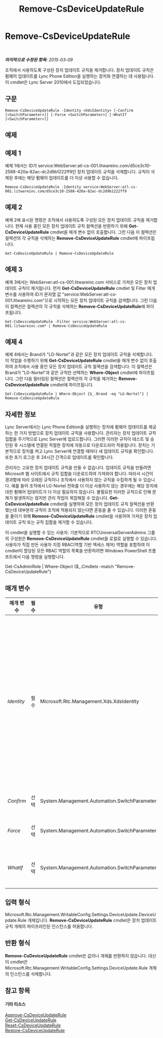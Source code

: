﻿---
title: Remove-CsDeviceUpdateRule
TOCTitle: Remove-CsDeviceUpdateRule
ms:assetid: 42b0bcd5-d567-4867-841e-0d35ac05c09f
ms:mtpsurl: https://technet.microsoft.com/ko-kr/library/Gg425930(v=OCS.15)
ms:contentKeyID: 49303454
ms.date: 08/10/2015
mtps_version: v=OCS.15
ms.translationtype: HT
---

# Remove-CsDeviceUpdateRule

 

_**마지막으로 수정된 항목:** 2015-03-09_

조직에서 사용하도록 구성된 장치 업데이트 규칙을 제거합니다. 장치 업데이트 규칙은 펌웨어 업데이트를 Lync Phone Edition을 실행하는 장치와 연결하는 데 사용됩니다. 이 cmdlet은 Lync Server 2010에서 도입되었습니다.

## 구문

    Remove-CsDeviceUpdateRule -Identity <XdsIdentity> [-Confirm [<SwitchParameter>]] [-Force <SwitchParameter>] [-WhatIf [<SwitchParameter>]]

## 예제

## 예제 1

예제 1에서는 ID가 service:WebServer:atl-cs-001.litwareinc.com/d5ce3c10-2588-420a-82ac-dc2d9b1222ff9인 장치 업데이트 규칙을 삭제합니다. 규칙이 삭제된 후에는 해당 펌웨어 업데이트를 더 이상 사용할 수 없습니다.

    Remove-CsDeviceUpdateRule -Identity service:WebServer:atl-cs-001.litwareinc.com/d5ce3c10-2588-420a-82ac-dc2d9b1222ff9

## 예제 2

예제 2에 표시된 명령은 조직에서 사용하도록 구성된 모든 장치 업데이트 규칙을 제거합니다. 현재 사용 중인 모든 장치 업데이트 규칙 컬렉션을 반환하기 위해 **Get-CsDeviceUpdateRule** cmdlet을 매개 변수 없이 호출합니다. 그런 다음 이 컬렉션은 컬렉션의 각 규칙을 삭제하는 **Remove-CsDeviceUpdateRule** cmdlet에 파이프됩니다.

    Get-CsDeviceUpdateRule | Remove-CsDeviceUpdateRule

## 예제 3

예제 3에서는 WebServer:atl-cs-001.litwareinc.com 서비스로 가져온 모든 장치 업데이트 규칙이 제거됩니다. 먼저 **Get-CsDeviceUpdateRule** cmdlet 및 Filter 매개 변수를 사용하여 ID가 문자열 값 "service:WebServer:atl-cs-001.litwareinc.com"으로 시작하는 모든 장치 업데이트 규칙을 검색합니다. 그런 다음 이 컬렉션은 컬렉션의 각 규칙을 삭제하는 **Remove-CsDeviceUpdateRule**에 파이프됩니다.

    Get-CsDeviceUpdateRule -Filter service:WebServer:atl-cs-001.litwareinc.com* | Remove-CsDeviceUpdateRule

## 예제 4

예제 4에서는 Brand가 "LG-Nortel"과 같은 모든 장치 업데이트 규칙을 삭제합니다. 이 작업을 수행하기 위해 **Get-CsDeviceUpdateRule** cmdlet을 매개 변수 없이 호출하여 조직에서 사용 중인 모든 장치 업데이트 규칙 컬렉션을 검색합니다. 이 컬렉션은 Brand가 "LG-Nortel"과 같은 규칙만 선택하는 **Where-Object** cmdlet에 파이프됩니다. 그런 다음 필터링된 컬렉션은 컬렉션의 각 규칙을 제거하는 **Remove-CsDeviceUpdateRule** cmdlet에 파이프됩니다.

    Get-CsDeviceUpdateRule | Where-Object {$_.Brand -eq "LG-Nortel"} | Remove-CsDeviceUpdateRule

## 자세한 정보

Lync Server에서는 Lync Phone Edition을 실행하는 장치에 펌웨어 업데이트를 제공하는 한 가지 방법으로 장치 업데이트 규칙을 사용합니다. 관리자는 장치 업데이트 규칙 집합을 주기적으로 Lync Server에 업로드합니다. 그러면 이러한 규칙이 테스트 및 승인된 후 시스템에 연결된 적절한 장치에 자동으로 다운로드되어 적용됩니다. 장치는 기본적으로 장치를 켜고 Lync Server에 연결할 때마다 새 업데이트 규칙을 확인합니다. 또한 초기 로그온 후 24시간 간격으로 업데이트를 확인합니다.

관리자는 고유한 장치 업데이트 규칙을 만들 수 없습니다. 업데이트 규칙을 만들려면 Microsoft 웹 사이트에서 규칙 집합을 다운로드하여 가져와야 합니다. 따라서 시간이 경과함에 따라 오래된 규칙이나 조직에서 사용하지 않는 규칙을 수집하게 될 수 있습니다. 예를 들어 조직에서 LG-Nortel 전화를 더 이상 사용하지 않는 경우에는 해당 장치에 대한 펌웨어 업데이트가 더 이상 필요하지 않습니다. 불필요한 이러한 규칙으로 인해 문제가 발생하지는 않지만 관리 작업이 복잡해질 수 있습니다. **Get-CsDeviceUpdateRule** cmdlet을 실행하여 모든 장치 업데이트 규칙 컬렉션을 반환했는데 대부분의 규칙이 조직에 적용되지 않는다면 혼동을 줄 수 있습니다. 이러한 혼동을 줄이기 위해 **Remove-CsDeviceUpdateRule** cmdlet을 사용하여 가져온 장치 업데이트 규칙 또는 규칙 집합을 제거할 수 있습니다.

이 cmdlet을 실행할 수 있는 사용자: 기본적으로 RTCUniversalServerAdmins 그룹의 구성원은 **Remove-CsDeviceUpdateRule** cmdlet을 로컬로 실행할 수 있습니다. 사용자가 직접 만든 사용자 지정 RBAC(역할 기반 액세스 제어) 역할을 포함하여 이 cmdlet이 할당된 모든 RBAC 역할의 목록을 반환하려면 Windows PowerShell 프롬프트에서 다음 명령을 실행합니다.

Get-CsAdminRole | Where-Object {$\_.Cmdlets –match "Remove-CsDeviceUpdateRule"}

## 매개 변수


<table>
<colgroup>
<col style="width: 25%" />
<col style="width: 25%" />
<col style="width: 25%" />
<col style="width: 25%" />
</colgroup>
<thead>
<tr class="header">
<th>매개 변수</th>
<th>필수</th>
<th>유형</th>
<th>설명</th>
</tr>
</thead>
<tbody>
<tr class="odd">
<td><p><em>Identity</em></p></td>
<td><p>필수</p></td>
<td><p>Microsoft.Rtc.Management.Xds.XdsIdentity</p></td>
<td><p>장치 업데이트 규칙의 고유 식별자입니다. 장치 업데이트 규칙의 ID는 규칙이 적용된 서비스 범위(예: service:WebServer:atl-cs-001.litwareinc.com) 및 규칙에 미리 할당된 GUID(Globally Unique Identifier)(예: d5ce3c10-2588-420a-82ac-dc2d9b1222ff9)의 두 부분으로 구성됩니다. 이 구성에 따라 지정된 장치 업데이트 규칙의 ID는 &quot;service:WebServer:atl-cs-001.litwareinc.com /d5ce3c10-2588-420a-82ac-dc2d9b1222ff9&quot; 유사합니다.</p>
<p>ID를 지정할 때는 와일드카드를 사용할 수 없습니다.</p></td>
</tr>
<tr class="even">
<td><p><em>Confirm</em></p></td>
<td><p>선택</p></td>
<td><p>System.Management.Automation.SwitchParameter</p></td>
<td><p>명령을 실행하기 전에 확인 메시지를 표시합니다.</p></td>
</tr>
<tr class="odd">
<td><p><em>Force</em></p></td>
<td><p>선택</p></td>
<td><p>System.Management.Automation.SwitchParameter</p></td>
<td><p>명령을 실행할 때 발생할 수 있는 심각하지 않은 오류 메시지를 표시하지 않습니다.</p></td>
</tr>
<tr class="even">
<td><p><em>WhatIf</em></p></td>
<td><p>선택</p></td>
<td><p>System.Management.Automation.SwitchParameter</p></td>
<td><p>명령을 실제로 실행하지 않고도 명령이 실행될 경우 발생할 수 있는 현상을 설명합니다.</p></td>
</tr>
</tbody>
</table>


## 입력 형식

Microsoft.Rtc.Management.WritableConfig.Settings.DeviceUpdate.DeviceUpdate.Rule 개체입니다. **Remove-CsDeviceUpdateRule** cmdlet은 장치 업데이트 규칙 개체의 파이프라인된 인스턴스를 허용합니다.

## 반환 형식

**Remove-CsDeviceUpdateRule** cmdlet은 값이나 개체를 반환하지 않습니다. 대신 이 cmdlet은 Microsoft.Rtc.Management.WritableConfig.Settings.DeviceUpdate.Rule 개체의 인스턴스를 삭제합니다.

## 참고 항목

#### 기타 리소스

[Approve-CsDeviceUpdateRule](approve-csdeviceupdaterule.md)  
[Get-CsDeviceUpdateRule](get-csdeviceupdaterule.md)  
[Reset-CsDeviceUpdateRule](reset-csdeviceupdaterule.md)  
[Restore-CsDeviceUpdateRule](restore-csdeviceupdaterule.md)

